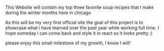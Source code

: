 This Website will contain my top three favorite soup recipes that I make during the winter months here in chicago

As this will be my very first official site the goal of this project is to showcase what i have learned over the past year while working full time. I hope someday i can come back and style it in react so it looks pretty :) 

please enjoy this small milestone of my growth, I know I will!